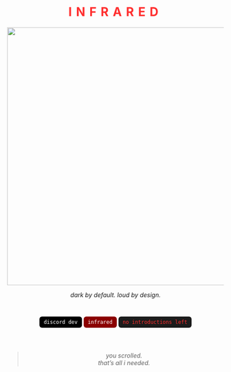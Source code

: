 <h1 align="center" style="font-family: Inter, sans-serif;">
  <span style="color:#ff2e2e; letter-spacing: 0.35em;">INFRARED</span>
</h1>

<p align="center">
  <img src="https://files.catbox.moe/kjr0cd.png" width="600" />
</p>

<p align="center">
  <i>dark by default. loud by design.</i>
</p>

<br>

<p align="center">
  <code style="background:#000;color:#fff;padding:6px 10px;border-radius:6px;">discord dev</code>
  <code style="background:#8b0000;color:#fff;padding:6px 10px;border-radius:6px;">infrared</code>
  <code style="background:#1c1c1c;color:#ff2e2e;padding:6px 10px;border-radius:6px;">no introductions left</code>
</p>

<br><br>

<blockquote align="center">
  <i>you scrolled.<br>that’s all i needed.</i>
</blockquote>
